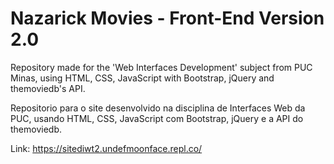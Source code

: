 # Nazarick Movies - Front-End Version 2.0

Repository made for the 'Web Interfaces Development' subject from PUC Minas, using HTML, CSS, JavaScript with Bootstrap, jQuery and themoviedb's API.

Repositorio para o site desenvolvido na disciplina de Interfaces Web da PUC, usando HTML, CSS, JavaScript com Bootstrap, jQuery e a API do themoviedb.

  Link: https://sitediwt2.undefmoonface.repl.co/
